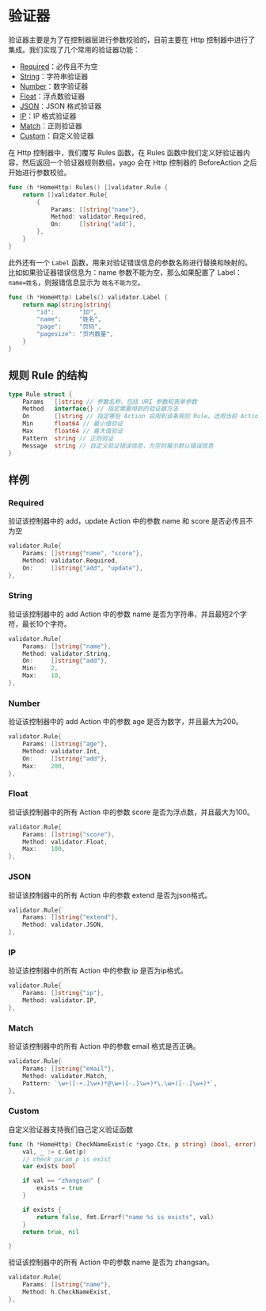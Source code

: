 # 验证器

验证器主要是为了在控制器层进行参数校验的，目前主要在 Http 控制器中进行了集成。我们实现了几个常用的验证器功能：
* [Required](#Required)：必传且不为空
* [String](#String)：字符串验证器
* [Number](#Number)：数字验证器
* [Float](#Float)：浮点数验证器
* [JSON](#JSON)：JSON 格式验证器
* [IP](#IP)：IP 格式验证器
* [Match](#Match)：正则验证器
* [Custom](#Custom)：自定义验证器

在 Http 控制器中，我们覆写 Rules 函数，在 Rules 函数中我们定义好验证器内容，然后返回一个验证器规则数组，yago 会在 Http 控制器的 BeforeAction 之后开始进行参数校验。

```go
func (h *HomeHttp) Rules() []validator.Rule {
	return []validator.Rule{
		{
			Params: []string{"name"},
			Method: validator.Required,
			On:     []string{"add"},
        },
    }
}
```

此外还有一个 `Label` 函数，用来对验证错误信息的参数名称进行替换和映射的。比如如果验证器错误信息为：name 参数不能为空，那么如果配置了 Label： `name=姓名`，则报错信息显示为 `姓名不能为空`。

```go
func (h *HomeHttp) Labels() validator.Label {
	return map[string]string{
		"id":       "ID",
		"name":     "姓名",
		"page":     "页码",
		"pagesize": "页内数量",
	}
}
```

## 规则 Rule 的结构

```go
type Rule struct {
	Params   []string // 参数名称，包括 URI 参数和表单参数
	Method   interface{} // 指定需要用到的验证器方法
	On       []string // 指定哪些 Action 会用到该条规则 Rule。选用当前 Action 在路由地址的末端名称。如果 on 为空则会对该控制器中的所有
	Min      float64 // 最小值验证
	Max      float64 // 最大值验证
    Pattern  string // 正则验证
	Message  string // 自定义验证错误信息，为空则展示默认错误信息
}
```

## 样例
### Required

验证该控制器中的 add，update Action 中的参数 name 和 score 是否必传且不为空

```go
validator.Rule{
    Params: []string{"name", "score"},
    Method: validator.Required,
    On:     []string{"add", "update"},
},

```

### String

验证该控制器中的 add Action 中的参数 name 是否为字符串，并且最短2个字符，最长10个字符。

```go
validator.Rule{
    Params: []string{"name"},
    Method: validator.String,
    On:     []string{"add"},
    Min:    2,
    Max:    10,
},

```

### Number

验证该控制器中的 add Action 中的参数 age 是否为数字，并且最大为200。

```go
validator.Rule{
    Params: []string{"age"},
    Method: validator.Int,
    On:     []string{"add"},
    Max:    200,
},

```

### Float

验证该控制器中的所有 Action 中的参数 score 是否为浮点数，并且最大为100。

```go
validator.Rule{
    Params: []string{"score"},
    Method: validator.Float,
    Max:    100,
},

```

### JSON

验证该控制器中的所有 Action 中的参数 extend 是否为json格式。

```go
validator.Rule{
    Params: []string{"extend"},
    Method: validator.JSON,
},

```

### IP

验证该控制器中的所有 Action 中的参数 ip 是否为ip格式。

```go
validator.Rule{
    Params: []string{"ip"},
    Method: validator.IP,
},

```

### Match

验证该控制器中的所有 Action 中的参数 email 格式是否正确。

```go
validator.Rule{
    Params: []string{"email"},
    Method: validator.Match,
    Pattern: `\w+([-+.]\w+)*@\w+([-.]\w+)*\.\w+([-.]\w+)*`,
},

```

### Custom

自定义验证器支持我们自己定义验证函数

```go
func (h *HomeHttp) CheckNameExist(c *yago.Ctx, p string) (bool, error) {
	val, _ := c.Get(p)
	// check param p is exist
	var exists bool

	if val == "zhangsan" {
		exists = true
	}

	if exists {
		return false, fmt.Errorf("name %s is exists", val)
	}
	return true, nil

}
```

验证该控制器中的所有 Action 中的参数 name 是否为 zhangsan。

```go
validator.Rule{
    Params: []string{"name"},
    Method: h.CheckNameExist,
},

```